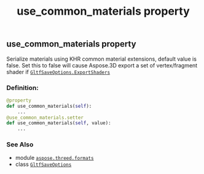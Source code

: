 ﻿---
title: use_common_materials property
second_title: Aspose.3D for Python via .NET API References
description: 
type: docs
weight: 180
url: /python-net/aspose.threed.formats/gltfsaveoptions/use_common_materials/
is_root: false
---

## use_common_materials property


Serialize materials using KHR common material extensions, default value is false.
Set this to false will cause Aspose.3D export a set of vertex/fragment shader if [`GltfSaveOptions.ExportShaders`](/3d/python-net/aspose.threed.formats/gltfsaveoptions)
### Definition:
```python
@property
def use_common_materials(self):
    ...
@use_common_materials.setter
def use_common_materials(self, value):
    ...
```

### See Also
* module [`aspose.threed.formats`](../../)
* class [`GltfSaveOptions`](/3d/python-net/aspose.threed.formats/gltfsaveoptions)
